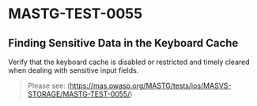 #  MASTG-TEST-0055

## Finding Sensitive Data in the Keyboard Cache

Verify that the keyboard cache is disabled or restricted and timely cleared when dealing with sensitive input fields.

> Please see: (https://mas.owasp.org/MASTG/tests/ios/MASVS-STORAGE/MASTG-TEST-0055/)